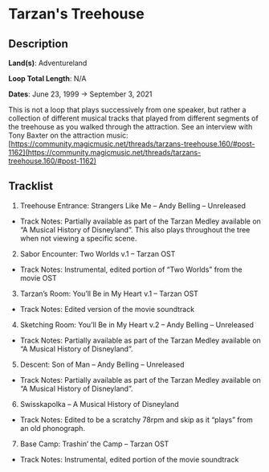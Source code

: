 # Tarzan's Treehouse

## Description

**Land(s)**: Adventureland

**Loop Total Length**: N/A

**Dates**: June 23, 1999 → September 3, 2021

This is not a loop that plays successively from one speaker, but rather a collection of different musical tracks that played from different segments of the treehouse as you walked through the attraction. See an interview with Tony Baxter on the attraction music: [https://community.magicmusic.net/threads/tarzans-treehouse.160/#post-1162](https://community.magicmusic.net/threads/tarzans-treehouse.160/#post-1162)

## Tracklist

1. Treehouse Entrance: Strangers Like Me – Andy Belling – Unreleased
- Track Notes: Partially available as part of the Tarzan Medley available on “A Musical History of Disneyland”. This also plays throughout the tree when not viewing a specific scene.

2. Sabor Encounter: Two Worlds v.1 – Tarzan OST
- Track Notes: Instrumental, edited portion of “Two Worlds” from the movie OST

3. Tarzan’s Room: You’ll Be in My Heart v.1 – Tarzan OST
- Track Notes: Edited version of the movie soundtrack

4. Sketching Room: You’ll Be in My Heart v.2 – Andy Belling – Unreleased
- Track Notes: Partially available as part of the Tarzan Medley available on “A Musical History of Disneyland”.

5. Descent: Son of Man – Andy Belling – Unreleased
- Track Notes: Partially available as part of the Tarzan Medley available on “A Musical History of Disneyland”.

6. Swisskapolka – A Musical History of Disneyland
- Track Notes: Edited to be a scratchy 78rpm and skip as it “plays” from an old phonograph.

7. Base Camp: Trashin’ the Camp – Tarzan OST
- Track Notes: Instrumental, edited portion of the movie soundtrack
